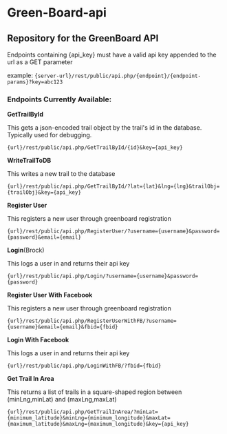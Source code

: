# Green-Board-api
## Repository for the GreenBoard API

Endpoints containing {api_key} must have a valid api key appended to the url as a GET parameter

example: `{server-url}/rest/public/api.php/{endpoint}/{endpoint-params}?key=abc123`

### Endpoints Currently Available:
**GetTrailById**

This gets a json-encoded trail object by the trail's id in the database. Typically used for debugging.

`{url}/rest/public/api.php/GetTrailById/{id}&key={api_key}`

**WriteTrailToDB**

This writes a new trail to the database

`{url}/rest/public/api.php/GetTrailById/?lat={lat}&lng={lng}&trailObj={trailObj}&key={api_key}`

**Register User**

This registers a new user through greenboard registration

`{url}/rest/public/api.php/RegisterUser/?username={username}&password={password}&email={email}`

**Login**(Brock)

This logs a user in and returns their api key

`{url}/rest/public/api.php/Login/?username={username}&password={password}`

**Register User With Facebook**

This registers a new user through greenboard registration

`{url}/rest/public/api.php/RegisterUserWithFB/?username={username}&email={email}&fbid={fbid}`

**Login With Facebook**

This logs a user in and returns their api key

`{url}/rest/public/api.php/LoginWithFB/?fbid={fbid}`

**Get Trail In Area**

This returns a list of trails in a square-shaped region between (minLng,minLat) and (maxLng,maxLat)

`{url}/rest/public/api.php/GetTrailInArea/?minLat={minimum_latitude}&minLng={minimum_longitude}&maxLat={maximum_latitude}&maxLng={maximum_longitude}&key={api_key}`

